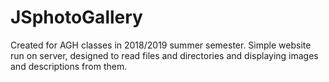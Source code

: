 # JSphotoGallery
Created for AGH classes in 2018/2019 summer semester. Simple website run on server, designed to read files and directories and displaying images and descriptions from them.
